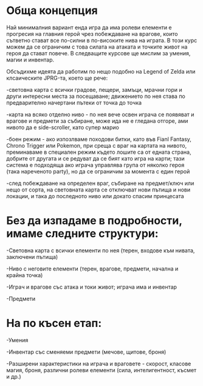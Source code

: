 # Обща концепция

Най минималния вариант енда игра да има ролеви елементи е прогресия на главния герой чрез побеждаване на врагове, които сътветно стават все по-силни в по-високите нива на играта. В този курс можем да се ограничим с това силата на атаката и точките живот на героя да стават повече. В следващите курсове ще мислим за умения, магии и инвентар.

Обсъдихме идеята да работим по нещо подобно на Legend of Zelda или клсаическите JPRG-та, което ще рече:

-световна карта с всички градове, пещери, замъци, мрачни гори и други интересни места за посещаване; движението по нея става по предварително начертани пътеки от точка до точка

-карта на всяко отделно ниво - по нея вече освен играча се появяват и врагове и предмети за събиране, може ида не е гледана отгоре, ами нивото да е side-scroller, като супер марио

-боен режим - ако изпозлваме походови битки, като във Fianl Fantasy, Chrono Trigger или Pokemon, при среща с враг на картата на нивото, преминаваме в специален режим където лошите са от едната страна, добрите от другата и се редуват да се бият като игра на карти; тази система е подходяща ако играча управлява група от няколко героя (така нареченото party), но да се ограничим за момента с един герой

-след побеждаване на определен враг, събиране на предмет/ключ или нещо от сорта, на световната карта се отключват нови пътища и нови локации, и така до последното ниво или докато спасим принцесата

# Без да изпадаме в подробности, имаме следните структури:
-Световна карта с всички елементи по нея (терен, входове към нивата, заключени пътища)

-Ниво с неговите елементи (терен, врагове, предмети, начална и крайна точка)

-Играч и врагове със атака и токи живот; играча има и инвентар

-Предмети

# На по късен етап:
-Умения

-Инвентар със сменяеми предмети (мечове, щитове, броня)

-Разширени характеристики на играча и враговете - скорост, класове магия, броня, различни ролеви елементи (сила, интелигентност, късмет и др.)
